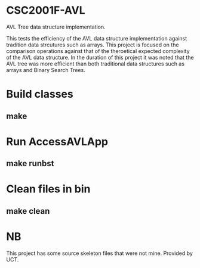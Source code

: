 # CSC2001F-AVL

AVL Tree data structure implementation.

This tests the efficiency of the AVL data structure implementation against tradition data strcutures such as arrays. This project is focused on the comparison operations against that of the theroetical expected complexity of the AVL data structure. In the duration of this project it was noted that the AVL tree was more efficient than both traditional data structures such as arrays and Binary Search Trees.

# Build classes

## make 

# Run AccessAVLApp

## make runbst

# Clean files in bin

## make clean

# NB

This project has some source skeleton files that were not mine. Provided by UCT.
